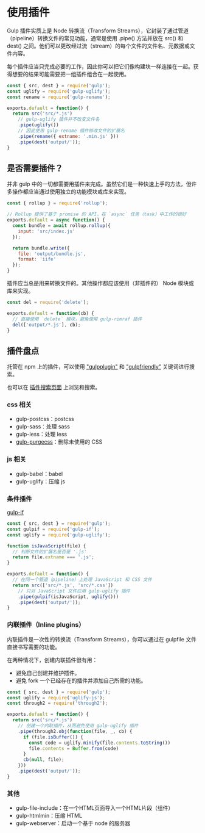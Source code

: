 # 使用插件

Gulp 插件实质上是 Node 转换流（Transform Streams），它封装了通过管道（pipeline）转换文件的常见功能，通常是使用 .pipe() 方法并放在 src() 和 dest() 之间。他们可以更改经过流（stream）的每个文件的文件名、元数据或文件内容。

每个插件应当只完成必要的工作，因此你可以把它们像构建块一样连接在一起。获得想要的结果可能需要把一组插件组合在一起使用。

```js
const { src, dest } = require('gulp');
const uglify = require('gulp-uglify');
const rename = require('gulp-rename');

exports.default = function() {
  return src('src/*.js')
    // gulp-uglify 插件并不改变文件名
    .pipe(uglify())
    // 因此使用 gulp-rename 插件修改文件的扩展名
    .pipe(rename({ extname: '.min.js' }))
    .pipe(dest('output/'));
}
```

## 是否需要插件？

并非 gulp 中的一切都需要用插件来完成。虽然它们是一种快速上手的方法，但许多操作都应当通过使用独立的功能模块或库来实现。

```js
const { rollup } = require('rollup');

// Rollup 提供了基于 promise 的 API，在 `async` 任务（task）中工作的很好
exports.default = async function() {
  const bundle = await rollup.rollup({
    input: 'src/index.js'
  });

  return bundle.write({
    file: 'output/bundle.js',
    format: 'iife'
  });
}
```

插件应当总是用来转换文件的。其他操作都应该使用（非插件的） Node 模块或库来实现。

```js
const del = require('delete');

exports.default = function(cb) {
  // 直接使用 `delete` 模块，避免使用 gulp-rimraf 插件
  del(['output/*.js'], cb);
}
```

## 插件盘点

托管在 npm 上的插件，可以使用 ["gulpplugin"](https://www.npmjs.com/search?q=keywords%3Agulpplugin) 和 ["gulpfriendly"](https://www.npmjs.com/search?q=keywords%3Agulpfriendly) 关键词进行搜索。

也可以在 [插件搜索页面](https://gulpjs.com/plugins/) 上浏览和搜索。

### css 相关

- gulp-postcss：postcss
- gulp-sass：处理 sass
- gulp-less：处理 less
- [gulp-purgecss](https://www.npmjs.com/package/gulp-purgecss)：删除未使用的 CSS

### js 相关

- gulp-babel：babel
- gulp-uglify：压缩 js

### 条件插件

[gulp-if](https://github.com/robrich/gulp-if)

```js
const { src, dest } = require('gulp');
const gulpif = require('gulp-if');
const uglify = require('gulp-uglify');

function isJavaScript(file) {
  // 判断文件的扩展名是否是 '.js'
  return file.extname === '.js';
}

exports.default = function() {
  // 在同一个管道（pipeline）上处理 JavaScript 和 CSS 文件
  return src(['src/*.js', 'src/*.css'])
    // 只对 JavaScript 文件应用 gulp-uglify 插件
    .pipe(gulpif(isJavaScript, uglify()))
    .pipe(dest('output/'));
}
```

### 内联插件（Inline plugins）

内联插件是一次性的转换流（Transform Streams），你可以通过在 gulpfile 文件直接书写需要的功能。

在两种情况下，创建内联插件很有用：

- 避免自己创建并维护插件。
- 避免 fork 一个已经存在的插件并添加自己所需的功能。

```js
const { src, dest } = require('gulp');
const uglify = require('uglify-js');
const through2 = require('through2');

exports.default = function() {
  return src('src/*.js')
    // 创建一个内联插件，从而避免使用 gulp-uglify 插件
    .pipe(through2.obj(function(file, _, cb) {
      if (file.isBuffer()) {
        const code = uglify.minify(file.contents.toString())
        file.contents = Buffer.from(code)
      }
      cb(null, file);
    }))
    .pipe(dest('output/'));
}
```

### 其他

- gulp-file-include：在一个HTML页面导入一个HTML片段（组件）
- gulp-htmlmin：压缩 HTML
- gulp-webserver：启动一个基于 node 的服务器

